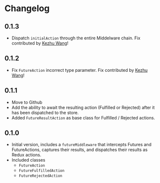 # Changelog

## 0.1.3

  - Dispatch `initialAction` through the entire Middelware chain. Fix contributed by [Kezhu Wang](https://github.com/kezhuw)!

## 0.1.2

  - Fix `FutureAction` incorrect type parameter. Fix contributed by [Kezhu Wang](https://github.com/kezhuw)!

## 0.1.1

  - Move to Github
  - Add the ability to await the resulting action (Fulfilled or Rejected) after it has been dispatched to the store.
  - Added `FutureResultAction` as base class for Fulfilled / Rejected actions.

## 0.1.0

  - Initial version, includes a `futureMiddleware` that intercepts Futures and FutureActions, captures their results, and dispatches their results as Redux actions.
  - Included classes
    - `FutureAction`
    - `FutureFulfilledAction`
    - `FutureRejectedAction`
